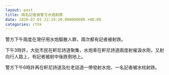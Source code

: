 ```yaml
---
layout: post
title: 兩名記者被警方水炮射跌
date: 2020-07-01 22:19:20.000000000 +08:00
categories: rthk
---
```


警方下午兩度在灣仔用水炮驅散人群，兩次都有記者被射跌。

下午3時許，大批市民在軒尼詩道聚集，水炮車在軒尼詩道兩度射催淚水劑，又射向行人路上，有記者被射中後跌倒地上。

警方下午6時許再在軒尼詩道及杜老誌道一帶發射水炮，一名記者被水柱射跌。
